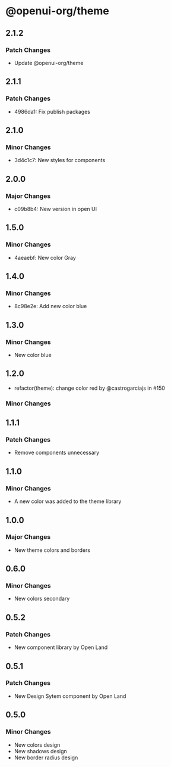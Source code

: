 # @openui-org/theme

## 2.1.2

### Patch Changes

- Update @openui-org/theme

## 2.1.1

### Patch Changes

- 4986da1: Fix publish packages

## 2.1.0

### Minor Changes

- 3d4c1c7: New styles for components

## 2.0.0

### Major Changes

- c09b8b4: New version in open UI

## 1.5.0

### Minor Changes

- 4aeaebf: New color Gray

## 1.4.0

### Minor Changes

- 8c98e2e: Add new color blue

## 1.3.0

### Minor Changes

- New color blue

## 1.2.0

- refactor(theme): change color red by @castrogarciajs in #150

### Minor Changes

## 1.1.1

### Patch Changes

- Remove components unnecessary

## 1.1.0

### Minor Changes

- A new color was added to the theme library

## 1.0.0

### Major Changes

- New theme colors and borders

## 0.6.0

### Minor Changes

- New colors secondary

## 0.5.2

### Patch Changes

- New component library by Open Land

## 0.5.1

### Patch Changes

- New Design Sytem component by Open Land

## 0.5.0

### Minor Changes

- New colors design
- New shadows design
- New border radius design

